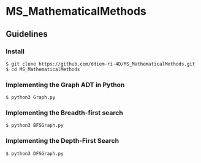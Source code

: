 # MS_MathematicalMethods

## Guidelines

### Install

```
$ git clone https://github.com/ddiem-ri-4D/MS_MathematicalMethods.git
$ cd MS_MathematicalMethods
```

### Implementing the Graph ADT in Python

```
$ python3 Graph.py
```

### Implementing the Breadth-first search

```
$ python3 BFSGraph.py
```

### Implementing the Depth-First Search

```
$ python3 DFSGraph.py

```
